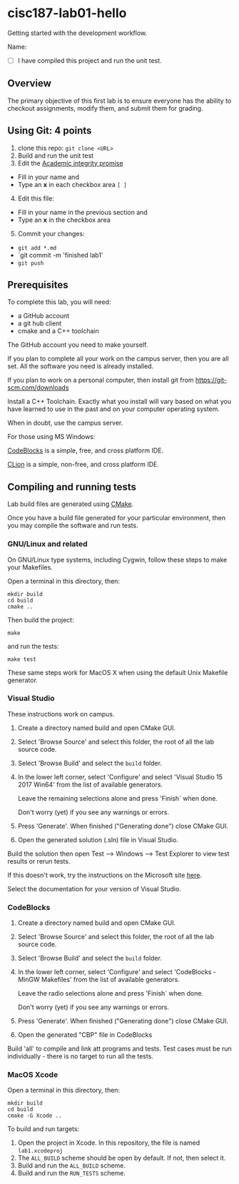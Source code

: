 # cisc187-lab01-hello
Getting started with the development workflow.

Name: <Your name here>

- [ ] I have compiled this project and run the unit test.

## Overview
The primary objective of this first lab is to ensure 
everyone has the ability to checkout assignments,
modify them, and submit them for grading.

## Using Git: 4 points
1. clone this repo: `git clone <URL>`
2. Build and run the unit test
3. Edit the [Academic integrity promise](integrity.md)

  - Fill in your name and
  - Type an **x** in each checkbox area `[ ]`

4. Edit this file:

  - Fill in your name in the previous section and
  - Type an **x** in the checkbox area

5. Commit your changes:

  - `git add *.md`
  - `git commit -m 'finished lab1'
  - `git push`

## Prerequisites
To complete this lab, you will need:
- a GitHub account
- a git hub client
- cmake and a C++ toolchain

The GitHub account you need to make yourself.

If you plan to complete all your work on the campus server,
then you are all set.
All the software you need is already installed.

If you plan to work on a personal computer, then
install git from https://git-scm.com/downloads

Install a C++ Toolchain.
Exactly what you install will vary based on what you 
have learned to use in the past and 
on your computer operating system.

When in doubt, use the campus server.

For those using MS Windows:

[CodeBlocks](http://www.codeblocks.org/) 
is a simple, free, and cross platform IDE.

[CLion](https://www.jetbrains.com/clion)
is a simple, non-free, and cross platform IDE.

## Compiling and running tests
Lab build files are generated using 
[CMake](https://cmake.org).

Once you have a build file generated for your particular environment,
then you may compile the software and run tests.

### GNU/Linux and related
On GNU/Linux type systems, including Cygwin,
follow these steps to make your Makefiles.

Open a terminal in this directory, then:
```
mkdir build
cd build
cmake ..
```
Then build the project:
```
make
```
and run the tests:
```
make test
```
These same steps work for MacOS X when using the default Unix Makefile generator.

### Visual Studio
These instructions work on campus.

1. Create a directory named build and open CMake GUI.
2. Select 'Browse Source' and select this folder,
   the root of all the lab source code.
3. Select 'Browse Build' and select the `build` folder.
4. In the lower left corner, select 'Configure' and
   select 'Visual Studio 15 2017 Win64' from the list of
   available generators.

   Leave the remaining selections alone and
   press 'Finish` when done.

   Don't worry (yet) if you see any warnings or errors.
5. Press 'Generate'. When finished ("Generating done")
   close CMake GUI.
6. Open the generated solution (.sln) file in Visual Studio.

Build the solution then open
Test --> Windows --> Test Explorer to view test results or rerun tests.

If this doesn't work, try
the instructions on the Microsoft site
[here](https://docs.microsoft.com/en-us/cpp/build/cmake-projects-in-visual-studio?view=vs-2017).

Select the documentation for your version of Visual Studio.


### CodeBlocks
1. Create a directory named build and open CMake GUI.
2. Select 'Browse Source' and select this folder,
   the root of all the lab source code.
3. Select 'Browse Build' and select the `build` folder.
4. In the lower left corner, select 'Configure' and
   select 'CodeBlocks - MinGW Makefiles' from the list of
   available generators.

   Leave the radio selections alone and
   press 'Finish` when done.

   Don't worry (yet) if you see any warnings or errors.
5. Press 'Generate'. When finished ("Generating done")
   close CMake GUI.
6. Open the generated "CBP" file in CodeBlocks

Build 'all' to compile and link att programs and tests.
Test cases must be run individually - 
there is no target to run all the tests.


### MacOS Xcode
Open a terminal in this directory, then:
```
mkdir build
cd build
cmake -G Xcode ..

```
To build and run targets:
1. Open the project in Xcode.
    In this repository, the file is named `lab1.xcodeproj`
2. The `ALL_BUILD`  scheme should be open by default.
    If not, then select it.
3. Build and run the `ALL_BUILD` scheme.
4. Build and run the `RUN_TESTS` scheme.

